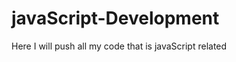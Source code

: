 javaScript-Development
======================

Here I will push all my code that is javaScript related

